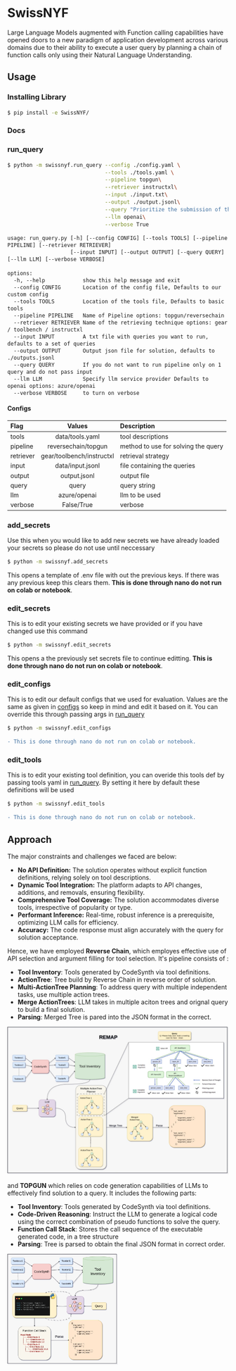 # SwissNYF
Large Language Models augmented with Function calling capabilities have opened doors to a new paradigm of application development across various domains due to their ability to execute a user query by planning a chain of function calls only using their Natural Language Understanding. 

## Usage

### Installing Library
```bash
$ pip install -e SwissNYF/
```

### Docs
### run_query
```bash
$ python -m swissnyf.run_query --config ./config.yaml \
                               --tools ./tools.yaml \
                               --pipeline topgun\
                               --retriever instructxl\
                               --input ./input.txt\
                               --output ./output.jsonl\
                               --query "Prioritize the submission of the paper"\
                               --llm openai\
                               --verbose True
```
```
usage: run_query.py [-h] [--config CONFIG] [--tools TOOLS] [--pipeline PIPELINE] [--retriever RETRIEVER]
                    [--input INPUT] [--output OUTPUT] [--query QUERY] [--llm LLM] [--verbose VERBOSE]

options:
  -h, --help            show this help message and exit
  --config CONFIG       Location of the config file, Defaults to our custom config
  --tools TOOLS         Location of the tools file, Defaults to basic tools
  --pipeline PIPELINE   Name of Pipeline options: topgun/reversechain
  --retriever RETRIEVER Name of the retrieving technique options: gear / toolbench / instructxl
  --input INPUT         A txt file with queries you want to run, defaults to a set of queries
  --output OUTPUT       Output json file for solution, defaults to ./outputs.jsonl
  --query QUERY         If you do not want to run pipeline only on 1 query and do not pass input
  --llm LLM             Specify llm service provider Defaults to openai options: azure/openai
  --verbose VERBOSE     to turn on verbose
```


#### Configs

|Flag             |Values                      |Description                               
|:----------------|:--------------------------:|:----------------------------------------
|tools            |  data/tools.yaml           | tool descriptions                        
|pipeline         |  reversechain/topgun       | method to use for solving the query
|retriever        |  gear/toolbench/instructxl | retrieval strategy
|input            |  data/input.jsonl          | file containing the queries 
|output           |  output.jsonl              | output file
|query            |  query                     | query string
|llm              |  azure/openai              | llm to be used
|verbose          |  False/True                | verbose


### add_secrets
Use this when you would like to add new secrets we have already loaded your secrets so please do not use until neccessary
```bash
$ python -m swissnyf.add_secrets
```
This opens a template of .env file with out the previous keys. If there was any previous keep this clears them. **This is done through nano do not run on colab or notebook**.

### edit_secrets
This is to edit your existing secrets we have provided or if you have changed use this command
```bash
$ python -m swissnyf.edit_secrets
```
This opens a the previously set secrets file to continue editting. **This is done through nano do not run on colab or notebook**.

### edit_configs
This is to edit our default configs that we used for evaluation. Values are the same as given in <a href="#configs">configs</a> so keep in mind and edit it based on it. You can override this through passing args in <a href="#run_query">run_query</a>

```bash
$ python -m swissnyf.edit_configs
```
```diff
- This is done through nano do not run on colab or notebook.
```
### edit_tools
This is to edit your existing tool definition, you can overide this tools def by passing tools yaml in <a href="#run_query">run_query</a>. By setting it here by default these definitions will be used
```bash
$ python -m swissnyf.edit_tools
```
```diff
- This is done through nano do not run on colab or notebook.
```


## Approach
The major constraints and challenges we faced are below:
- **No API Definition:** The solution operates without explicit function definitions, relying solely on tool descriptions.
- **Dynamic Tool Integration:** The platform adapts to API changes, additions, and removals, ensuring flexibility.
- **Comprehensive Tool Coverage:** The solution accommodates diverse tools, irrespective of popularity or type.
- **Performant Inference:** Real-time, robust inference is a prerequisite, optimizing LLM calls for efficiency.
- **Accuracy:** The code response must align accurately with the query for solution acceptance.

Hence, we have employed **Reverse Chain**, which employes effective use of API selection and argument filling for tool selection.
It's pipeline consists of :
- **Tool Inventory**: Tools generated by CodeSynth via tool definitions.
- **ActionTree**: Tree build by Reverse Chain in reverse order of solution. 
- **Multi-ActionTree Planning**: To address query with multiple independent tasks, use multiple action trees.
- **Merge ActionTrees**: LLM takes in multiple aciton trees and orignal query to build a final solution.
- **Parsing**: Merged Tree is pared into the JSON format in the correct.

![Reverse-Chain](swissnyf/media/REMAP.jpeg)



 and **TOPGUN** which relies on code generation capabilities of LLMs to effectively find solution to a query. It includes the following parts:
 
- **Tool Inventory**: Tools generated by CodeSynth via tool definitions.
- **Code-Driven Reasoning**: Instruct the LLM to generate a logical code using the correct combination of pseudo functions to solve the query.
- **Function Call Stack**: Stores the call sequence of the executable generated code, in a tree structure
- **Parsing**: Tree is parsed to obtain the final JSON format in correct order.

<img src="swissnyf/media/TOPGUN.jpeg" width=50% height=50%>

